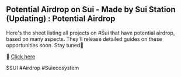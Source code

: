 ## Potential Airdrop on Sui - Made by Sui Station (Updating) : Potential Airdrop

Here's the sheet listing all projects on #Sui that have potential airdrop, based on many aspects.
They'll release detailed guides on these opportunities soon. Stay tuned🥰

:link: [Click here](https://t.co/5caN9MQU18)

$SUI #Airdrop #Suiecosystem
